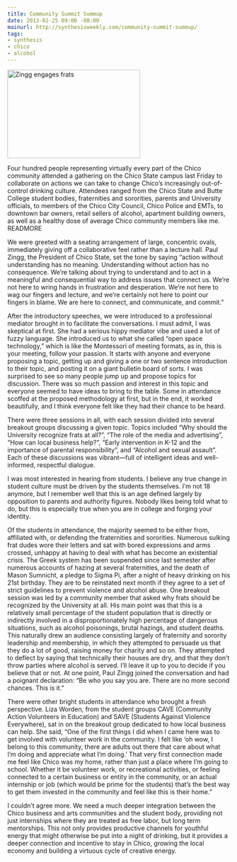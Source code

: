 ```yaml
---
title: Community Summit Summup
date: 2013-02-25 09:00 -08:00
mainurl: http://synthesisweekly.com/community-summit-summup/
tags:
- synthesis
- chico
- alcohol
---
```

<img class="right" alt="Zingg engages frats" height="200" src="https://mattolson-blog.s3.amazonaws.com/zingg-frats.jpg" width="300"/>

Four hundred people representing virtually every part of the Chico community attended a gathering on the Chico State campus last Friday to collaborate on actions we can take
to change Chico&rsquo;s increasingly out-of-control drinking culture. Attendees ranged from the Chico State and Butte College student bodies, fraternities and sororities, parents 
and University officials, to members of the Chico City Council, Chico Police and EMTs, to downtown bar owners, retail sellers of alcohol, apartment building owners, as well 
as a healthy dose of average Chico community members like me.
READMORE

We were greeted with a seating arrangement of large, concentric ovals, immediately giving off a collaborative feel rather than a lecture hall. Paul Zingg, the President of 
Chico State, set the tone by saying &ldquo;action without understanding has no meaning. Understanding without action has no consequence. We&rsquo;re talking about trying to understand 
and to act in a meaningful and consequential way to address issues that connect us. We&rsquo;re not here to wring hands in frustration and desperation. We&rsquo;re not here to wag our 
fingers and lecture, and we&rsquo;re certainly not here to point our fingers in blame. We are here to connect, and communicate, and commit.&rdquo;

After the introductory speeches, we were introduced to a professional mediator brought in to facilitate the conversations. I must admit, I was skeptical at first. She had 
a serious hippy mediator vibe and used a lot of fuzzy language. She introduced us to what she called &ldquo;open space technology,&rdquo; which is like the Montessori of meeting formats, 
as in, this is your meeting, follow your passion. It starts with anyone and everyone proposing a topic, getting up and giving a one or two sentence introduction to their topic, 
and posting it on a giant bulletin board of sorts. I was surprised to see so many people jump up and propose topics for discussion. There was so much passion and interest in 
this topic and everyone seemed to have ideas to bring to the table. Some in attendance scoffed at the proposed methodology at first, but in the end, it worked beautifully, 
and I think everyone felt like they had their chance to be heard.

There were three sessions in all, with each session divided into several breakout groups discussing a given topic. Topics included &ldquo;Why should the University recognize frats 
at all?&rdquo;, &ldquo;The role of the media and advertising&rdquo;, &ldquo;How can local business help?&rdquo;, &ldquo;Early intervention in K-12 and the importance of parental 
responsibility&rdquo;, and &ldquo;Alcohol and sexual assault&rdquo;. Each of these discussions was vibrant—full of intelligent ideas and well-informed, respectful dialogue.

I was most interested in hearing from students. I believe any true change in student culture must be driven by the students themselves. I&rsquo;m not 18 anymore, but I remember 
well that this is an age defined largely by opposition to parents and authority figures. Nobody likes being told what to do, but this is especially true when you are in 
college and forging your identity.

Of the students in attendance, the majority seemed to be either from, affiliated with, or defending the fraternities and sororities. Numerous sulking frat dudes wore their 
letters and sat with bored expressions and arms crossed, unhappy at having to deal with what has become an existential crisis. The Greek system has been suspended since last 
semester after numerous accounts of hazing at several fraternities, and the death of Mason Sumnicht, a pledge to Sigma Pi, after a night of heavy drinking on his 21st birthday. 
They are to be reinstated next month if they agree to a set of strict guidelines to prevent violence and alcohol abuse. One breakout session was led by a community member that 
asked why frats should be recognized by the University at all. His main point was that this is a relatively small percentage of the student population that is directly or 
indirectly involved in a disproportionately high percentage of dangerous situations, such as alcohol poisonings, brutal hazings, and student deaths. This naturally drew an 
audience consisting largely of fraternity and sorority leadership and membership, in which they attempted to persuade us that they do a lot of good, raising money for charity 
and so on. They attempted to deflect by saying that technically their houses are dry, and that they don&rsquo;t throw parties where alcohol is served. I&rsquo;ll leave it up to you to 
decide if you believe that or not. At one point, Paul Zingg joined the conversation and had a poignant declaration: &ldquo;Be who you say you are. There are no more second chances. 
This is it.&rdquo;

There were other bright students in attendance who brought a fresh perspective. Liza Worden, from the student groups CAVE (Community Action Volunteers in Education) and 
SAVE (Students Against Violence Everywhere), sat in on the breakout group dedicated to how local business can help. She said, &ldquo;One of the first things I did when I came 
here was to get involved with volunteer work in the community. I felt like &lsquo;oh wow, I belong to this community, there are adults out there that care about what I&rsquo;m doing 
and appreciate what I&rsquo;m doing.&rsquo; That very first connection made me feel like Chico was my home, rather than just a place where I&rsquo;m going to school. Whether it be volunteer 
work, or recreational activities, or feeling connected to a certain business or entity in the community, or an actual internship or job (which would be prime for the students) 
that&rsquo;s the best way to get them invested in the community and feel like this is their home.&rdquo;

I couldn&rsquo;t agree more. We need a much deeper integration between the Chico business and arts communities and the student body, providing not just internships where they are 
treated as free labor, but long term mentorships. This not only provides productive channels for youthful energy that might otherwise be put into a night of drinking, but 
it provides a deeper connection and incentive to stay in Chico, growing the local economy and building a virtuous cycle of creative energy.

